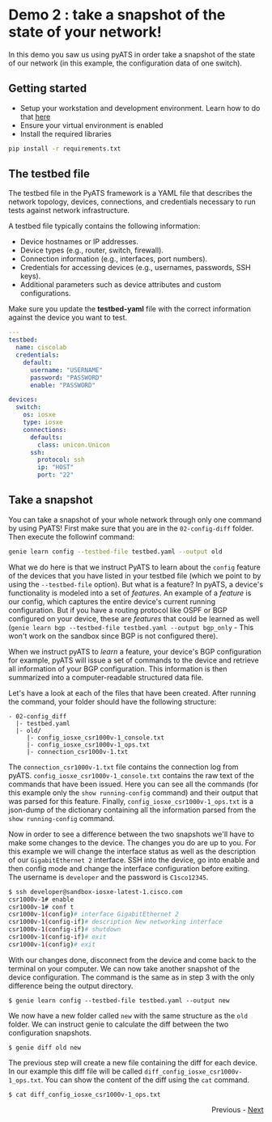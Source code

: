 # Demo 2 : take a snapshot of the state of your network!

In this demo you saw us using pyATS in order take a snapshot of the state of our network (in this example, the configuration data of one switch). 

## Getting started
* Setup your workstation and development environment. Learn how to do that [here](https://developer.cisco.com/learning/modules/dev-setup/)
* Ensure your virtual environment is enabled
* Install the required libraries

```bash
pip install -r requirements.txt
```

## The testbed file
The testbed file in the PyATS framework is a YAML file that describes the network topology, devices, connections, and credentials necessary to run tests against network infrastructure.

A testbed file typically contains the following information:

* Device hostnames or IP addresses.
* Device types (e.g., router, switch, firewall).
* Connection information (e.g., interfaces, port numbers).
* Credentials for accessing devices (e.g., usernames, passwords, SSH keys).
* Additional parameters such as device attributes and custom configurations.

Make sure you update the **testbed-yaml** file with the correct information against the device you want to test.
```yaml
---
testbed:
  name: ciscolab
  credentials: 
    default:
      username: "USERNAME"
      password: "PASSWORD"
      enable: "PASSWORD"

devices:
  switch:
    os: iosxe
    type: iosxe
    connections:
      defaults:
        class: unicon.Unicon
      ssh:
        protocol: ssh
        ip: "HOST"
        port: "22"
```

## Take a snapshot

You can take a snapshot of your whole network through only one command by using PyATS! First make sure that you are in the `02-config-diff` folder. Then execute the followinf command: 
```bash
genie learn config --testbed-file testbed.yaml --output old
```

What we do here is that we instruct PyATS to learn about the `config` feature of the devices that you have listed in your testbed file (which we point to by using the `--testbed-file` option). But what is a feature? In pyATS, a device's functionality is modeled into a set of *features*. An example of a *feature* is our config, which captures the entire device's current running configuration. But if you have a routing protocol like OSPF or BGP configured on your device, these are *features* that could be learned as well (`genie learn bgp --testbed-file testbed.yaml --output bgp_only` - This won't work on the sandbox since BGP is not configured there). 

When we instruct pyATS to *learn* a feature, your device's BGP configuration for example, pyATS will issue a set of commands to the device and retrieve all information of your BGP configuration. This information is then summarized into a computer-readable structured data file. 

Let's have a look at each of the files that have been created. After running the command, your folder should have the following structure:

```
- 02-config_diff
  |- testbed.yaml
  |- old/
     |- config_iosxe_csr1000v-1_console.txt
     |- config_iosxe_csr1000v-1_ops.txt
     |- connection_csr1000v-1.txt
```
The `connection_csr1000v-1.txt` file contains the connection log from pyATS. `config_iosxe_csr1000v-1_console.txt` contains the raw text of the commands that have been issued. Here you can see all the commands (for this example only the `show running-config` command) and their output that was parsed for this feature. Finally, `config_iosxe_csr1000v-1_ops.txt` is a json-dump of the dictionary containing all the information parsed from the `show running-config` command. 

Now in order to see a difference between the two snapshots we'll have to make some changes to the device. The changes you do are up to you. For this example we will change the interface status as well as the description of our `GigabitEthernet 2` interface. SSH into the device, go into enable and then config mode and change the interface configuration before exiting. The username is `developer` and the password is `C1sco12345`.

```bash
$ ssh developer@sandbox-iosxe-latest-1.cisco.com
csr1000v-1# enable
csr1000v-1# conf t
csr1000v-1(config)# interface GigabitEthernet 2
csr1000v-1(config-if)# description New networking interface
csr1000v-1(config-if)# shutdown
csr1000v-1(config-if)# exit
csr1000v-1(config)# exit
```

With our changes done, disconnect from the device and come back to the terminal on your computer. We can now take another snapshot of the device configuration. The command is the same as in step 3 with the only difference being the output directory. 
```
$ genie learn config --testbed-file testbed.yaml --output new
```

We now have a new folder called `new` with the same structure as the `old` folder. We can instruct genie to calculate the diff between the two configuration snapshots. 
```
$ genie diff old new
```

The previous step will create a new file containing the diff for each device. In our example this diff file will be called `diff_config_iosxe_csr1000v-1_ops.txt`. You can show the content of the diff using the `cat` command.
```
$ cat diff_config_iosxe_csr1000v-1_ops.txt
```

<div align="right">
   
   Previous - [Next](02-config-diff/)
</div>